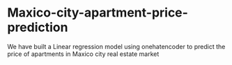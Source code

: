 # Maxico-city-apartment-price-prediction
We have built a Linear regression model using onehatencoder to predict the price of apartments in Maxico city real estate market
